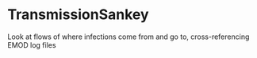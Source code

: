 # TransmissionSankey
Look at flows of where infections come from and go to, cross-referencing EMOD log files
